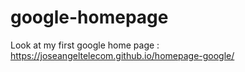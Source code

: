 # google-homepage
Look at my first google home page : https://joseangeltelecom.github.io/homepage-google/
